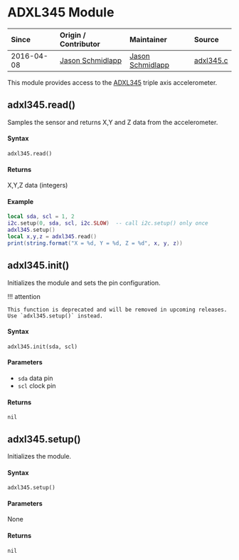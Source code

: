 # ADXL345 Module
| Since  | Origin / Contributor  | Maintainer  | Source  |
| :----- | :-------------------- | :---------- | :------ |
| 2016-04-08 | [Jason Schmidlapp](https://github.com/jschmidlapp) | [Jason Schmidlapp](https://github.com/jschmidlapp) | [adxl345.c](../../../app/modules/adxl345.c)|


This module provides access to the [ADXL345](https://www.sparkfun.com/products/9836) triple axis accelerometer.

## adxl345.read()
Samples the sensor and returns X,Y and Z data from the accelerometer.

#### Syntax
`adxl345.read()`

#### Returns
X,Y,Z data (integers)

#### Example
```lua
local sda, scl = 1, 2
i2c.setup(0, sda, scl, i2c.SLOW)  -- call i2c.setup() only once
adxl345.setup()
local x,y,z = adxl345.read()
print(string.format("X = %d, Y = %d, Z = %d", x, y, z))
```

## adxl345.init()
Initializes the module and sets the pin configuration.

!!! attention

    This function is deprecated and will be removed in upcoming releases. Use `adxl345.setup()` instead.

#### Syntax
`adxl345.init(sda, scl)`

#### Parameters
- `sda` data pin
- `scl` clock pin

#### Returns
`nil`

## adxl345.setup()
Initializes the module.

#### Syntax
`adxl345.setup()`

#### Parameters
None

#### Returns
`nil`

